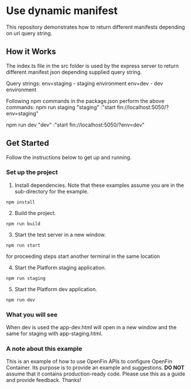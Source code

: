 # Use dynamic manifest

This repository demonstrates how to return different manifests depending on url query string.

## How it Works

The index.ts file in the src folder is used by the express server to return different manifest json depending supplied query string.

Query strings:
env=staging - staging environment
env=dev - dev environment

Following npm commands in the package.json perform the above commands:
npm run staging
"staging" :"start fin://localhost:5050/?env=staging"

npm run dev
"dev" :"start fin://localhost:5050/?env=dev"

## Get Started

Follow the instructions below to get up and running.

### Set up the project

1. Install dependencies. Note that these examples assume you are in the sub-directory for the example.

```shell
npm install
```

2. Build the project.

```shell
npm run build
```

3. Start the test server in a new window.

```shell
npm run start
```

for proceeding steps start another terminal in the same location

4. Start the Platform staging application.

```shell
npm run staging
```

5. Start the Platform dev application.

```shell
npm run dev
```

### What you will see

When dev is used the app-dev.html will open in a new window and the same for staging with app-staging.html.

### A note about this example

This is an example of how to use OpenFin APIs to configure OpenFin Container. Its purpose is to provide an example and suggestions. **DO NOT** assume that it contains production-ready code. Please use this as a guide and provide feedback. Thanks!
